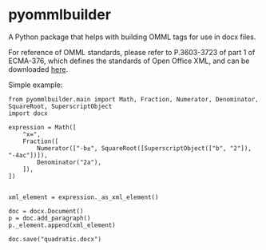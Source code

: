 # pyommlbuilder
A Python package that helps with building OMML tags for use in docx files.

For reference of OMML standards, please refer to P.3603-3723 of part 1 of ECMA-376, which defines the standards of Open Office XML, and can be downloaded [here](https://www.ecma-international.org/publications-and-standards/standards/ecma-376/).

Simple example:

    from pyommlbuilder.main import Math, Fraction, Numerator, Denominator, SquareRoot, SuperscriptObject
    import docx

    expression = Math([
        "x=",
        Fraction([
            Numerator(["-b±", SquareRoot([SuperscriptObject(["b", "2"]), "-4ac"])]), 
            Denominator("2a"),
        ]),
    ])


    xml_element = expression._as_xml_element()

    doc = docx.Document()
    p = doc.add_paragraph()
    p._element.append(xml_element)

    doc.save("quadratic.docx")

